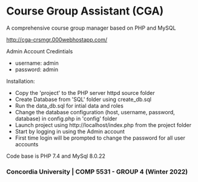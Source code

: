 # Course Group Assistant (CGA)
A comprehensive course group manager based on PHP and MySQL

http://cga-crsmgr.000webhostapp.com/

Admin Account Credintials
- username: admin
- password: admin

Installation:
- Copy the 'project' to the PHP server httpd source folder
- Create Database from 'SQL' folder using create_db.sql
- Run the data_db.sql for intial data and roles
- Change the database configuration (host, username, password, database) in config.php in 'config' folder
- Launch project using http://localhost/index.php from the project folder
- Start by logging in using the Admin account
- First time login will be prompted to change the password for all user accounts

Code base is PHP 7.4 and MySql 8.0.22

### Concordia University | COMP 5531 - GROUP 4 (Winter 2022)
